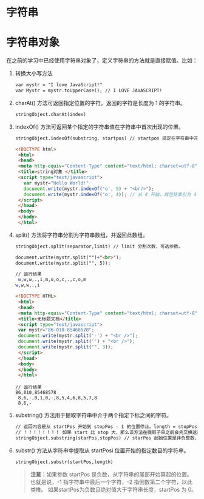 # 字符串
# 字符串对象

  在之前的学习中已经使用字符串对象了，定义字符串的方法就是直接赋值。比如：

1. 转换大小写方法
	~~~ html
	var mystr = "I love JavaScript!"
	var Mystr = mystr.toUpperCase(); // I LOVE JAVASCRIPT!
	~~~
  
2. charAt() 方法可返回指定位置的字符。返回的字符是长度为 1 的字符串。
   ~~~ html
   stringObject.charAt(index) 
   ~~~

3. indexOf() 方法可返回某个指定的字符串值在字符串中首次出现的位置。

   ~~~ html
   stringObject.indexOf(substring, startpos) // startpos 规定在字符串中开始检索的位置。
   ~~~

   ~~~ html
   <!DOCTYPE html>
	<html>
	<head>
	<meta http-equiv="Content-Type" content="text/html; charset=utf-8" />
	<title>string对象 </title>
	<script type="text/javascript">
	  var mystr="Hello World!"
	  document.write(mystr.indexOf('o', 5) + "<br/>");
	  document.write(mystr.indexOf('o', 4)); // 从 4 开始，就包括索引为 4 的这个位置了。
	</script>
	</head>
	<body>
	</body>
	</html>
   ~~~

4. split() 方法将字符串分割为字符串数组，并返回此数组。

   ~~~ html
   stringObject.split(separator,limit) // limit 分割次数，可选参数。
   ~~~
   ~~~ html
   document.write(mystr.split("")+"<br>");
   document.write(mystr.split("", 5));
   ~~~
   ~~~ bash
   // 运行结果
	w,w,w,.,i,m,o,o,c,.,c,o,m
   w,w,w,.,i
   ~~~
   ~~~ html
   <!DOCTYPE HTML>
	<html>
	<head>
	<meta http-equiv="Content-Type" content="text/html; charset=utf-8">
	<title>无标题文档</title>
	<script type="text/javascript">
	var mystr="86-010-85468578";
	document.write(mystr.split('-') + "<br />");
	document.write(mystr.split('') + "<br />");
	document.write(mystr.split("", 3));
	</script>
	</head>
	<body>
	</body>
	</html>
   ~~~
   ~~~
   // 运行结果
   86,010,85468578
	8,6,-,0,1,0,-,8,5,4,6,8,5,7,8
	8,6,-
   ~~~

5. substring() 方法用于提取字符串中介于两个指定下标之间的字符。

   ~~~ html
   // 返回内容是从 startPos 开始到 stopPos - 1 的位置停止。length = stopPos - startPos，从这可知如果 stopPos = startPos，说明返回的是空串。
   // ！！！！！！！！ 如果 start 比 stop 大，那么该方法在提取子串之前会先交换这两个参数。 ！！！！！！！！
   stringObject.substring(starPos,stopPos) // starPos 起始位置是非负整数，必需。stopPos 结束位置是非负整数，可选。
   ~~~

6. substr() 方法从字符串中提取从 startPosi 位置开始的指定数目的字符串。

   ~~~ html
   stringObject.substr(startPos,length)
   ~~~
  
   > **注意**：如果参数 startPos 是负数，从字符串的尾部开始算起的位置。也就是说，-1 指字符串中最后一个字符，-2 指倒数第二个字符，以此类推。
   > 如果startPos为负数且绝对值大于字符串长度，startPos 为 0。

